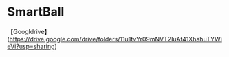 # SmartBall
【Googldrive】(https://drive.google.com/drive/folders/11u1tvYr09mNVT2IuAt41XhahuTYWieVi?usp=sharing)
